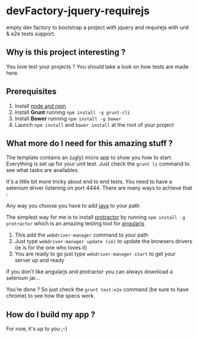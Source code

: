 devFactory-jquery-requirejs
===========================

empty dev factory to bootstrap a project with jquery and requirejs with unit & e2e tests support.

## Why is this project interesting ?

You love test your projects ? You should take a look on how tests are made here.

## Prerequisites
1. Install [node and npm](http://www.nodejs.org)
2. Install **Grunt** running `npm install -g grunt-cli`
3. Install **Bower** running `npm install -g bower`
4. Launch `npm install` and `bower install` at the root of your project

## What more do I need for this amazing stuff ?

The template contains an (ugly) micro app to show you how to start. Everything is set up for your unit test. Just check the `grunt ls` command to see what tasks are availables.

It's a little bit more tricky about end to end tests. You need to have a selenium driver listening on port 4444. There are many ways to achieve that :

Any way you choose you have to add [java](https://www.java.com) to your path

The simplest way for me is to install [protractor](https://github.com/angular/protractor) by running `npm install -g protractor` which is an amazing testing tool for [angularjs](https://angularjs.org/)
1. This add the `webdriver-manager` command to your path
2. Just type `webdriver-manager update (ie)` to update the browsers drivers (ie is for the one who loves it)
3. You are ready to go just type `webdriver-manager start` to get your server up and ready

If you don't like angularjs and protractor you can always download a selenium jar...

You're done ? So just check the `grunt test:e2e` command (be sure to have chrome) to see how the specs work.

## How do I build my app ?

For now, it's up to you ;-)